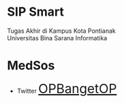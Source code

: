 # SIP Smart
Tugas Akhir di Kampus Kota Pontianak<br>
Universitas Bina Sarana Informatika

# MedSos
* Twitter <a href="https://x.com/OPbangetOP" style="font-size: 30px;"> OPBangetOP </a>
